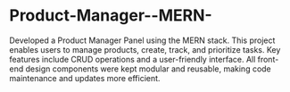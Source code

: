 # Product-Manager--MERN-
Developed a Product Manager Panel using the MERN stack. This project enables users to manage products, create, track, and prioritize tasks. Key features include CRUD operations and a user-friendly interface. All front-end design components were kept modular and reusable, making code maintenance and updates more efficient.
